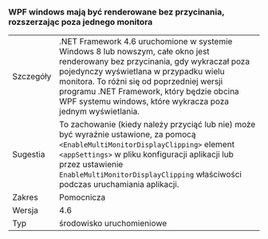 ### <a name="wpf-windows-are-rendered-without-clipping-when-extending-outside-a-single-monitor"></a>WPF windows mają być renderowane bez przycinania, rozszerzając poza jednego monitora

|   |   |
|---|---|
|Szczegóły|.NET Framework 4.6 uruchomione w systemie Windows 8 lub nowszym, całe okno jest renderowany bez przycinania, gdy wykraczał poza pojedynczy wyświetlana w przypadku wielu monitora. To różni się od poprzedniej wersji programu .NET Framework, który będzie obcina WPF systemu windows, które wykracza poza jednym wyświetlania.|
|Sugestia|To zachowanie (kiedy należy przyciąć lub nie) może być wyraźnie ustawione, za pomocą <code>&lt;EnableMultiMonitorDisplayClipping&gt;</code> element <code>&lt;appSettings&gt;</code> w pliku konfiguracji aplikacji lub przez ustawienie <code>EnableMultiMonitorDisplayClipping</code> właściwości podczas uruchamiania aplikacji.|
|Zakres|Pomocnicza|
|Wersja|4.6|
|Typ|środowisko uruchomieniowe|

